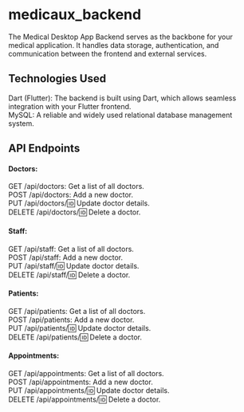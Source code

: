 # medicaux_backend

The Medical Desktop App Backend serves as the backbone for your medical application. It handles data storage, authentication, and communication between the frontend and external services.


## Technologies Used
Dart (Flutter): The backend is built using Dart, which allows seamless integration with your Flutter frontend.<br>
MySQL: A reliable and widely used relational database management system.<br>

## API Endpoints
#### Doctors:<br>
GET /api/doctors: Get a list of all doctors.<br>
POST /api/doctors: Add a new doctor.<br>
PUT /api/doctors/:id: Update doctor details.<br>
DELETE /api/doctors/:id: Delete a doctor.<br>
#### Staff:<br>
GET /api/staff: Get a list of all doctors.<br>
POST /api/staff: Add a new doctor.<br>
PUT /api/staff/:id: Update doctor details.<br>
DELETE /api/staff/:id: Delete a doctor.<br>
#### Patients:<br>
GET /api/patients: Get a list of all doctors.<br>
POST /api/patients: Add a new doctor.<br>
PUT /api/patients/:id: Update doctor details.<br>
DELETE /api/patients/:id: Delete a doctor.<br>
#### Appointments:<br>
GET /api/appointments: Get a list of all doctors.<br>
POST /api/appointments: Add a new doctor.<br>
PUT /api/appointments/:id: Update doctor details.<br>
DELETE /api/appointments/:id: Delete a doctor.<br>
